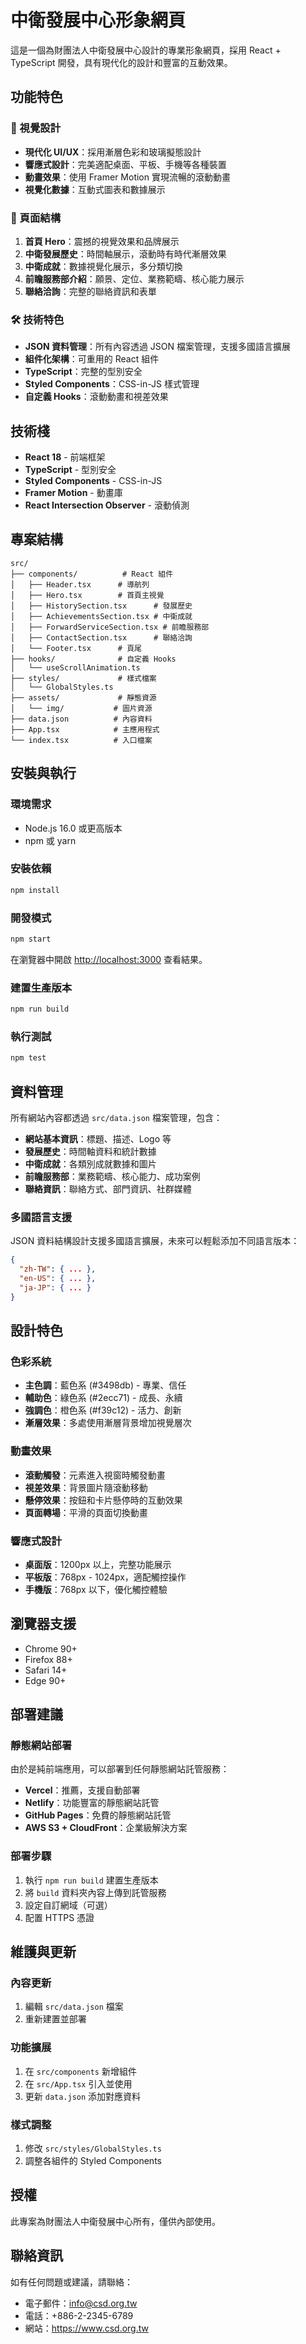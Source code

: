 # 中衛發展中心形象網頁

這是一個為財團法人中衛發展中心設計的專業形象網頁，採用 React + TypeScript 開發，具有現代化的設計和豐富的互動效果。

## 功能特色

### 🎨 視覺設計
- **現代化 UI/UX**：採用漸層色彩和玻璃擬態設計
- **響應式設計**：完美適配桌面、平板、手機等各種裝置
- **動畫效果**：使用 Framer Motion 實現流暢的滾動動畫
- **視覺化數據**：互動式圖表和數據展示

### 📱 頁面結構
1. **首頁 Hero**：震撼的視覺效果和品牌展示
2. **中衛發展歷史**：時間軸展示，滾動時有時代漸層效果
3. **中衛成就**：數據視覺化展示，多分類切換
4. **前瞻服務部介紹**：願景、定位、業務範疇、核心能力展示
5. **聯絡洽詢**：完整的聯絡資訊和表單

### 🛠 技術特色
- **JSON 資料管理**：所有內容透過 JSON 檔案管理，支援多國語言擴展
- **組件化架構**：可重用的 React 組件
- **TypeScript**：完整的型別安全
- **Styled Components**：CSS-in-JS 樣式管理
- **自定義 Hooks**：滾動動畫和視差效果

## 技術棧

- **React 18** - 前端框架
- **TypeScript** - 型別安全
- **Styled Components** - CSS-in-JS
- **Framer Motion** - 動畫庫
- **React Intersection Observer** - 滾動偵測

## 專案結構

```
src/
├── components/          # React 組件
│   ├── Header.tsx      # 導航列
│   ├── Hero.tsx        # 首頁主視覺
│   ├── HistorySection.tsx      # 發展歷史
│   ├── AchievementsSection.tsx # 中衛成就
│   ├── ForwardServiceSection.tsx # 前瞻服務部
│   ├── ContactSection.tsx      # 聯絡洽詢
│   └── Footer.tsx      # 頁尾
├── hooks/              # 自定義 Hooks
│   └── useScrollAnimation.ts
├── styles/             # 樣式檔案
│   └── GlobalStyles.ts
├── assets/             # 靜態資源
│   └── img/           # 圖片資源
├── data.json          # 內容資料
├── App.tsx            # 主應用程式
└── index.tsx          # 入口檔案
```

## 安裝與執行

### 環境需求
- Node.js 16.0 或更高版本
- npm 或 yarn

### 安裝依賴
```bash
npm install
```

### 開發模式
```bash
npm start
```
在瀏覽器中開啟 [http://localhost:3000](http://localhost:3000) 查看結果。

### 建置生產版本
```bash
npm run build
```

### 執行測試
```bash
npm test
```

## 資料管理

所有網站內容都透過 `src/data.json` 檔案管理，包含：

- **網站基本資訊**：標題、描述、Logo 等
- **發展歷史**：時間軸資料和統計數據
- **中衛成就**：各類別成就數據和圖片
- **前瞻服務部**：業務範疇、核心能力、成功案例
- **聯絡資訊**：聯絡方式、部門資訊、社群媒體

### 多國語言支援
JSON 資料結構設計支援多國語言擴展，未來可以輕鬆添加不同語言版本：

```json
{
  "zh-TW": { ... },
  "en-US": { ... },
  "ja-JP": { ... }
}
```

## 設計特色

### 色彩系統
- **主色調**：藍色系 (#3498db) - 專業、信任
- **輔助色**：綠色系 (#2ecc71) - 成長、永續
- **強調色**：橙色系 (#f39c12) - 活力、創新
- **漸層效果**：多處使用漸層背景增加視覺層次

### 動畫效果
- **滾動觸發**：元素進入視窗時觸發動畫
- **視差效果**：背景圖片隨滾動移動
- **懸停效果**：按鈕和卡片懸停時的互動效果
- **頁面轉場**：平滑的頁面切換動畫

### 響應式設計
- **桌面版**：1200px 以上，完整功能展示
- **平板版**：768px - 1024px，適配觸控操作
- **手機版**：768px 以下，優化觸控體驗

## 瀏覽器支援

- Chrome 90+
- Firefox 88+
- Safari 14+
- Edge 90+

## 部署建議

### 靜態網站部署
由於是純前端應用，可以部署到任何靜態網站託管服務：

- **Vercel**：推薦，支援自動部署
- **Netlify**：功能豐富的靜態網站託管
- **GitHub Pages**：免費的靜態網站託管
- **AWS S3 + CloudFront**：企業級解決方案

### 部署步驟
1. 執行 `npm run build` 建置生產版本
2. 將 `build` 資料夾內容上傳到託管服務
3. 設定自訂網域（可選）
4. 配置 HTTPS 憑證

## 維護與更新

### 內容更新
1. 編輯 `src/data.json` 檔案
2. 重新建置並部署

### 功能擴展
1. 在 `src/components` 新增組件
2. 在 `src/App.tsx` 引入並使用
3. 更新 `data.json` 添加對應資料

### 樣式調整
1. 修改 `src/styles/GlobalStyles.ts`
2. 調整各組件的 Styled Components

## 授權

此專案為財團法人中衛發展中心所有，僅供內部使用。

## 聯絡資訊

如有任何問題或建議，請聯絡：
- 電子郵件：info@csd.org.tw
- 電話：+886-2-2345-6789
- 網站：https://www.csd.org.tw